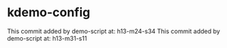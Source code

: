 # kdemo-config
This commit added by demo-script at:  h13-m24-s34
This commit added by demo-script at:  h13-m31-s11
